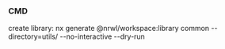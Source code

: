 ### CMD

create library:
nx generate @nrwl/workspace:library common --directory=utils/ --no-interactive --dry-run
